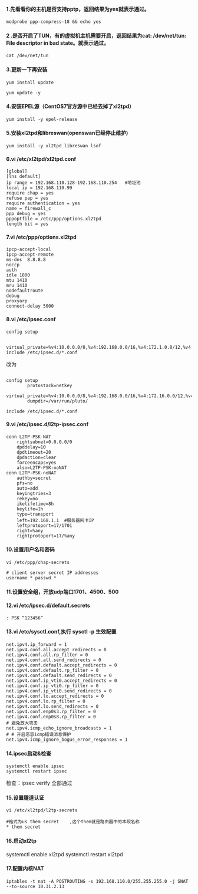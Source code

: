 #### 1.先看看你的主机是否支持pptp，返回结果为yes就表示通过。

`modprobe ppp-compress-18 && echo yes`

#### 2 .是否开启了TUN，有的虚拟机主机需要开启，返回结果为cat: /dev/net/tun: File descriptor in bad state。就表示通过。

`cat /dev/net/tun`

#### 3.更新一下再安装

`yum install update`

`yum update -y`

#### 4.安装EPEL源（CentOS7官方源中已经去掉了xl2tpd）

`yum install -y epel-release`

#### 5.安装xl2tpd和libreswan(openswan已经停止维护)

`yum install -y xl2tpd libreswan lsof`

#### 6.vi /etc/xl2tpd/xl2tpd.conf
```
[global]
[lns default]
ip range = 192.168.110.128-192.168.110.254   #地址池
local ip = 192.168.110.99
require chap = yes
refuse pap = yes
require authentication = yes
name = firewall_c
ppp debug = yes
pppoptfile = /etc/ppp/options.xl2tpd
length bit = yes
```
#### 7.vi /etc/ppp/options.xl2tpd
```
ipcp-accept-local
ipcp-accept-remote
ms-dns  8.8.8.8
noccp
auth
idle 1800
mtu 1410
mru 1410
nodefaultroute
debug
proxyarp
connect-delay 5000
```
#### 8.vi /etc/ipsec.conf
```
config setup
 
 virtual_private=%v4:10.0.0.0/8,%v4:192.168.0.0/16,%v4:172.1.0.0/12,%v4:25.0.0.0/8,%v4:100.64.0.0/10,%v6:fd00::/8,%v6:fe80::/10
include /etc/ipsec.d/*.conf
```
改为
```

config setup
        protostack=netkey
        virtual_private=%v4:10.0.0.0/8,%v4:192.168.0.0/16,%v4:172.16.0.0/12,%v4:25.0.0.0/8,%v4:100.64.0.0/10,%v6:fd00::/8,%v6:fe80::/10
        dumpdir=/var/run/pluto/

include /etc/ipsec.d/*.conf
```


#### 9.vi /etc/ipsec.d/l2tp-ipsec.conf
```
conn L2TP-PSK-NAT  
    rightsubnet=0.0.0.0/0  
    dpddelay=10  
    dpdtimeout=20  
    dpdaction=clear  
    forceencaps=yes  
    also=L2TP-PSK-noNAT  
conn L2TP-PSK-noNAT  
    authby=secret  
    pfs=no  
    auto=add  
    keyingtries=3  
    rekey=no  
    ikelifetime=8h  
    keylife=1h  
    type=transport  
    left=192.168.1.1  #服务器网卡IP 
    leftprotoport=17/1701  
    right=%any  
    rightprotoport=17/%any  
```
#### 10.设置用户名和密码

`vi /etc/ppp/chap-secrets`
```
# client server secret IP addresses
username * passwd *
```
#### 11.设置安全组，开放udp端口1701、4500、500
#### 12.vi /etc/ipsec.d/default.secrets
```
: PSK “123456”
```
#### 13.vi /etc/sysctl.conf,执行 sysctl -p 生效配置
```
net.ipv4.ip_forward = 1
net.ipv4.conf.all.accept_redirects = 0
net.ipv4.conf.all.rp_filter = 0
net.ipv4.conf.all.send_redirects = 0
net.ipv4.conf.default.accept_redirects = 0
net.ipv4.conf.default.rp_filter = 0
net.ipv4.conf.default.send_redirects = 0
net.ipv4.conf.ip_vti0.accept_redirects = 0
net.ipv4.conf.ip_vti0.rp_filter = 0
net.ipv4.conf.ip_vti0.send_redirects = 0
net.ipv4.conf.lo.accept_redirects = 0
net.ipv4.conf.lo.rp_filter = 0
net.ipv4.conf.lo.send_redirects = 0
net.ipv4.conf.enp0s3.rp_filter = 0
net.ipv4.conf.enp0s8.rp_filter = 0
# 避免放大攻击
net.ipv4.icmp_echo_ignore_broadcasts = 1
# # 开启恶意icmp错误消息保护
net.ipv4.icmp_ignore_bogus_error_responses = 1
```
#### 14.ipsec启动&检查
```
systemctl enable ipsec
systemctl restart ipsec
```
检查：ipsec verify 全部通过

#### 15.设置隧道认证
`vi /etc/xl2tpd/l2tp-secrets`
```
#格式为us them secret    ,这个them就是路由器中的本段名称
* them secret
```
#### 16.启动xl2tp

systemctl enable xl2tpd
systemctl restart xl2tpd

#### 17.配置内核NAT
`iptables -t nat -A POSTROUTING -s 192.168.110.0/255.255.255.0 -j SNAT --to-source 10.31.2.13`